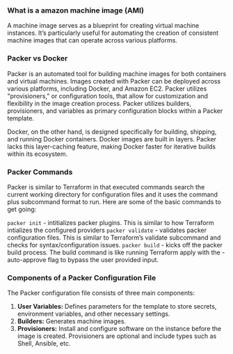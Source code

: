 ### What is a amazon machine image (AMI)
A machine image serves as a blueprint for creating virtual machine instances. It’s particularly useful for automating the creation of consistent machine images that can operate across various platforms.

### Packer vs Docker

Packer is an automated tool for building machine images for both containers and virtual machines. Images created with Packer can be deployed across various platforms, including Docker, and Amazon EC2. Packer utilizes "provisioners," or configuration tools, that allow for customization and flexibility in the image creation process. Packer utilizes builders, provisioners, and variables as primary configuration blocks within a Packer template.

Docker, on the other hand, is designed specifically for building, shipping, and running Docker containers. Docker images are built in layers. Packer lacks this layer-caching feature, making Docker faster for iterative builds within its ecosystem.

### Packer Commands

Packer is similar to Terraform in that executed commands search the current working directory for configuration files and it uses the command plus subcommand format to run. Here are some of the basic commands to get going:

`packer init` - intitializes packer plugins. This is similar to how Terraform intializes the configured providers
`packer validate` - validates packer configuration files. This is similar to Terraform’s validate subcommand and checks for syntax/configuration issues.
`packer build` - kicks off the packer build process. The build command is like running Terraform apply with the -auto-approve flag to bypass the user provided input.

### Components of a Packer Configuration File

The Packer configuration file consists of three main components:

1. **User Variables:** Defines parameters for the template to store secrets, environment variables, and other necessary settings.
2. **Builders:** Generates machine images. 
3. **Provisioners:** Install and configure software on the instance before the image is created. Provisioners are optional and include types such as Shell, Ansible, etc.
